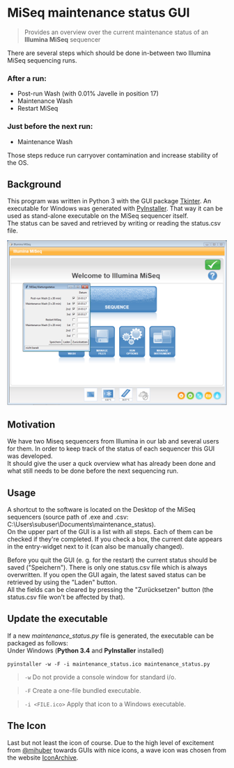 # MiSeq maintenance status GUI
> Provides an overview over the current maintenance status of an **Illumina MiSeq** sequencer

There are several steps which should be done in-between two Illumina MiSeq sequencing runs.

### After a run:
* Post-run Wash (with 0.01% Javelle in position 17)
* Maintenance Wash
* Restart MiSeq

### Just before the next run:
* Maintenance Wash

Those steps reduce run carryover contamination and increase stability of the OS.


## Background
This program was written in Python 3 with the GUI package [Tkinter](https://docs.python.org/3.4/library/tkinter.html). An executable for Windows was generated with [PyInstaller](http://www.pyinstaller.org/). That way it can be used as stand-alone executable on the MiSeq sequencer itself.  
The status can be saved and retrieved by writing or reading the  status.csv file.

![](maintenance_status_screenshot.png "Example of a MiSeq Screen running the GUI")

## Motivation

We have two Miseq sequencers from Illumina in our lab and several users for them. In order to keep track of the status of each sequencer this GUI was developed.  
It should give the user a quck overview what has already been done and what still needs to be done before the next sequencing run.

## Usage
A shortcut to the software is located on the Desktop of the MiSeq sequencers (source path of .exe and .csv: C:\Users\subuser\Documents\maintenance_status).  
On the upper part of the GUI is a list with all steps. Each of them can be checked if they're completed. If you check a box, the current date appears in the entry-widget next to it (can also be manually changed).  

Before you quit the GUI (e. g. for the restart) the current status should be saved ("Speichern"). There is only one status.csv file which is always overwritten. If you open the GUI again, the latest saved status can be retrieved by using the "Laden" button.  
All the fields can be cleared by pressing the "Zurücksetzen" button (the status.csv file won't be affected by that).


## Update the executable
If a new *maintenance_status.py* file is generated, the executable can be packaged as follows:  
Under Windows (**Python 3.4** and **PyInstaller** installed)  
```
pyinstaller -w -F -i maintenance_status.ico maintenance_status.py
```

> `-w` Do not provide a console window for standard i/o.

> `-F` Create a one-file bundled executable.

> `-i <FILE.ico>` Apply that icon to a Windows executable.



## The Icon

Last but not least the icon of course. Due to the high level of excitement from [@mihuber](https://github.com/mihuber) towards GUIs with nice icons, a wave icon was chosen from the website [IconArchive](http://www.iconarchive.com/).
